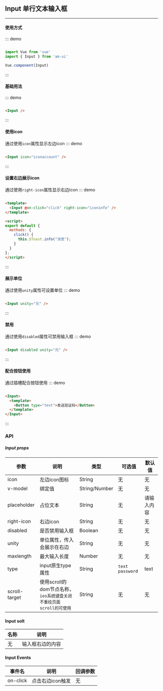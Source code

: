 <!--
 * @Descripttion: 
 * @Author: Fone丶峰
 * @LastModifiedBy: Fone丶峰
 * @Date: 2019-08-05 09:35:58
 * @LastEditors: Fone丶峰
 * @LastEditTime: 2020-03-31 11:18:37
 * @email: 15921712019@163.com
 * @gitHub: https://github.com/FoneQinrf
 -->
## Input 单行文本输入框
---

#### 使用方式
::: demo
``` javascript

import Vue from 'vue'
import { Input } from 'am-ui'

Vue.component(Input)

```
:::

#### 基础用法

::: demo
```html

<Input />

```
:::

#### 使用icon

通过使用`icon`属性显示左边icon
::: demo
```html

<Input icon="iconaccount" />

```
:::

#### 设置右边展示icon

通过使用`right-icon`属性显示右边icon
::: demo
```html

<template>
  <Input @on-click="click" right-icon="iconinfo" />
</template>

<script>
export default {
  methods: {
    click() {
      this.$Toast.info("消息");
    }
  }
};
</script>

```
:::

#### 展示单位

通过使用`unity`属性可设置单位
::: demo
```html

<Input unity="元" />

```
:::

#### 禁用

通过使用`disabled`属性可禁用输入框
::: demo
```html

<Input disabled unity="元" />

```
:::

#### 配合按钮使用

通过插槽配合按钮使用
::: demo
```html

<Input>
  <template>
    <Button type="text">发送验证码</Button>
  </template>
</Input>

```
:::

### API
##### Input props
| 参数 | 说明 | 类型 | 可选值 | 默认值 |
|------|------------|------------|------------|------------|
| icon  | 左边icon图标     | String        | 无 | 无 |
| v-model  | 绑定值       | String/Number       | 无 | 无
| placeholder  | 占位文本      | String       | 无 | 请输入内容 |
| right-icon  | 右边icon      | String   | 无 | 无 |
| disabled  | 是否禁用输入框       | Boolean       | 无 | 无 |
| unity  |  单位属性，传入会展示在右边   | String       | 无 | 无 |
| maxlength  | 最大输入长度    | Number       | 无 | 无 |
| type  | input原生type属性    | String       | `text` `password` | text |
| scroll-target  | 使用scroll的dom节点名称，`ios系统键盘关闭不重绘页面scroll的可使用`    | String  | 无 | 无 |

#### Input solt
| 名称 | 说明 |
|------|------------|
| 无  | 输入框右边的内容 |

#### Input Events
| 事件名 | 说明 | 回调参数 |
|------|------------|------------|
| on-click  | 点击右边icon触发 |  无  |